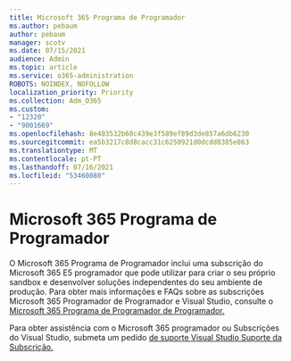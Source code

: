```yaml
---
title: Microsoft 365 Programa de Programador
ms.author: pebaum
author: pebaum
manager: scotv
ms.date: 07/15/2021
audience: Admin
ms.topic: article
ms.service: o365-administration
ROBOTS: NOINDEX, NOFOLLOW
localization_priority: Priority
ms.collection: Adm_O365
ms.custom:
- "12320"
- "9001669"
ms.openlocfilehash: 8e403532b60c439e3f589ef89d3de857a6db6230
ms.sourcegitcommit: ea5b3217c8d8cacc31c6250921d0dcdd8385e863
ms.translationtype: MT
ms.contentlocale: pt-PT
ms.lasthandoff: 07/16/2021
ms.locfileid: "53460080"
---
```

# <a name="microsoft-365-developer-program"></a>Microsoft 365 Programa de Programador

O Microsoft 365 Programa de Programador inclui uma subscrição do Microsoft 365 E5 programador que pode utilizar para criar o seu próprio sandbox e desenvolver soluções independentes do seu ambiente de produção. Para obter mais informações e FAQs sobre as subscrições Microsoft 365 Programador de Programador e Visual Studio, consulte o [Microsoft 365 Programa de Programador de Programador.](/office/developer-program/microsoft-365-developer-program)

Para obter assistência com o Microsoft 365 programador ou Subscrições do Visual Studio, submeta um pedido [de suporte Visual Studio Suporte da Subscrição.](https://visualstudio.microsoft.com/subscriptions/support/)